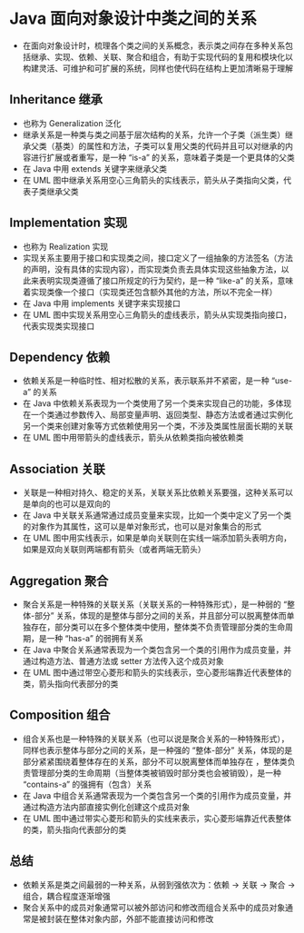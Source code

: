 # Java 面向对象设计中类之间的关系
- 在面向对象设计时，梳理各个类之间的关系概念，表示类之间存在多种关系包括继承、实现、依赖、关联、聚合和组合，有助于实现代码的复用和模块化以构建灵活、可维护和可扩展的系统，同样也使代码在结构上更加清晰易于理解

## Inheritance 继承
- 也称为 Generalization 泛化
- 继承关系是一种类与类之间基于层次结构的关系，允许一个子类（派生类）继承父类（基类）的属性和方法，子类可以复用父类的代码并且可以对继承的内容进行扩展或者重写，是一种 “is-a” 的关系，意味着子类是一个更具体的父类
- 在 Java 中用 extends 关键字来继承父类
- 在 UML 图中继承关系用空心三角箭头的实线表示，箭头从子类指向父类，代表子类继承父类

## Implementation 实现 
- 也称为 Realization 实现
- 实现关系主要用于接口和实现类之间，接口定义了一组抽象的方法签名（方法的声明，没有具体的实现内容），而实现类负责去具体实现这些抽象方法，以此来表明实现类遵循了接口所规定的行为契约，是一种 “like-a” 的关系，意味着实现类像一个接口（实现类还包含额外其他的方法，所以不完全一样）
- 在 Java 中用 implements 关键字来实现接口
- 在 UML 图中实现关系用空心三角箭头的虚线表示，箭头从实现类指向接口，代表实现类实现接口

## Dependency 依赖
- 依赖关系是一种临时性、相对松散的关系，表示联系并不紧密，是一种 “use-a” 的关系
- 在 Java 中依赖关系表现为一个类使用了另一个类来实现自己的功能，多体现在一个类通过参数传入、局部变量声明、返回类型、静态方法或者通过实例化另一个类来创建对象等方式依赖使用另一个类，不涉及类属性层面长期的关联
- 在 UML 图中用带箭头的虚线表示，箭头从依赖类指向被依赖类

## Association 关联
- 关联是一种相对持久、稳定的关系，关联关系比依赖关系要强，这种关系可以是单向的也可以是双向的
- 在 Java 中关联关系通常通过成员变量来实现，比如一个类中定义了另一个类的对象作为其属性，这可以是单对象形式，也可以是对象集合的形式
- 在 UML 图中用实线表示，如果是单向关联则在实线一端添加箭头表明方向，如果是双向关联则两端都有箭头（或者两端无箭头）

## Aggregation 聚合
- 聚合关系是一种特殊的关联关系（关联关系的一种特殊形式），是一种弱的 “整体-部分” 关系，体现的是整体与部分之间的关系，并且部分可以脱离整体而单独存在，部分类可以在多个整体类中使用，整体类不负责管理部分类的生命周期，是一种 “has-a” 的弱拥有关系  
- 在 Java 中聚合关系通常表现为一个类包含另一个类的引用作为成员变量，并通过构造方法、普通方法或 setter 方法传入这个成员对象
- 在 UML 图中通过带空心菱形和箭头的实线表示，空心菱形端靠近代表整体的类，箭头指向代表部分的类

## Composition 组合
- 组合关系也是一种特殊的关联关系（也可以说是聚合关系的一种特殊形式），同样也表示整体与部分之间的关系，是一种强的 “整体-部分” 关系，体现的是部分紧紧围绕着整体存在的关系，部分不可以脱离整体而单独存在 ，整体类负责管理部分类的生命周期（当整体类被销毁时部分类也会被销毁），是一种 “contains-a” 的强拥有（包含）关系
- 在 Java 中组合关系通常表现为一个类包含另一个类的引用作为成员变量，并通过构造方法内部直接实例化创建这个成员对象
- 在 UML 图中通过带实心菱形和箭头的实线来表示，实心菱形端靠近代表整体的类，箭头指向代表部分的类

## 总结
- 依赖关系是类之间最弱的一种关系，从弱到强依次为：依赖 -> 关联 -> 聚合 -> 组合，耦合程度逐渐增强
- 聚合关系中的成员对象通常可以被外部访问和修改而组合关系中的成员对象通常是被封装在整体对象内部，外部不能直接访问和修改

